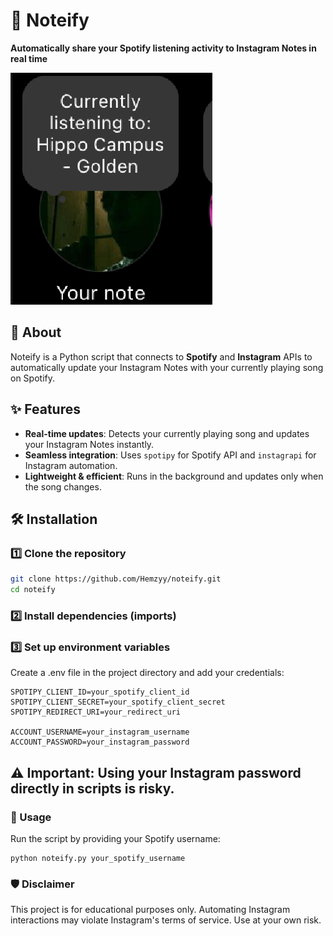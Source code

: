 # 🎵 Noteify  

**Automatically share your Spotify listening activity to Instagram Notes in real time**  

![Noteify Preview](/assets/CaptureNoteify.PNG)  

## 🚀 About  

Noteify is a Python script that connects to **Spotify** and **Instagram** APIs to automatically update your Instagram Notes with your currently playing song on Spotify.  

## ✨ Features  

- **Real-time updates**: Detects your currently playing song and updates your Instagram Notes instantly.  
- **Seamless integration**: Uses `spotipy` for Spotify API and `instagrapi` for Instagram automation.  
- **Lightweight & efficient**: Runs in the background and updates only when the song changes.  

## 🛠️ Installation  

### 1️⃣ Clone the repository  

```bash
git clone https://github.com/Hemzyy/noteify.git
cd noteify
```

### 2️⃣ Install dependencies (imports)

### 3️⃣ Set up environment variables

Create a .env file in the project directory and add your credentials:
```
SPOTIPY_CLIENT_ID=your_spotify_client_id
SPOTIPY_CLIENT_SECRET=your_spotify_client_secret
SPOTIPY_REDIRECT_URI=your_redirect_uri

ACCOUNT_USERNAME=your_instagram_username
ACCOUNT_PASSWORD=your_instagram_password
```

## ⚠ Important: Using your Instagram password directly in scripts is risky.

### 🎯 Usage

Run the script by providing your Spotify username:
```
python noteify.py your_spotify_username
```

### 🛡️ Disclaimer

This project is for educational purposes only. Automating Instagram interactions may violate Instagram's terms of service. Use at your own risk.
